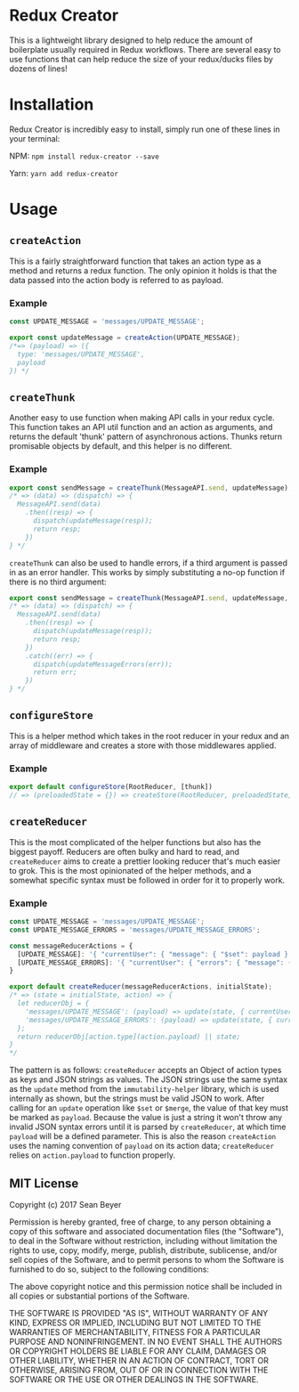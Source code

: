 # Redux Creator

This is a lightweight library designed to help reduce the amount of boilerplate usually required in Redux workflows. There are several easy to use functions that can help reduce the size of your redux/ducks files by dozens of lines!

# Installation

Redux Creator is incredibly easy to install, simply run one of these lines in your terminal:

NPM: `npm install redux-creator --save`

Yarn: `yarn add redux-creator`

# Usage

## `createAction`

This is a fairly straightforward function that takes an action type as a method and returns a redux function. The only opinion it holds is that the data passed into the action body is referred to as payload.

### Example
```js
const UPDATE_MESSAGE = 'messages/UPDATE_MESSAGE';

export const updateMessage = createAction(UPDATE_MESSAGE); 
/*=> (payload) => ({
  type: 'messages/UPDATE_MESSAGE',
  payload
}) */
```

## `createThunk`

Another easy to use function when making API calls in your redux cycle. This function takes an API util function and an action as arguments, and returns the default 'thunk' pattern of asynchronous actions. Thunks return promisable objects by default, and this helper is no different.

### Example
```js
export const sendMessage = createThunk(MessageAPI.send, updateMessage);
/* => (data) => (dispatch) => {
  MessageAPI.send(data)
    .then((resp) => {
      dispatch(updateMessage(resp));
      return resp;
    })
} */
```

`createThunk` can also be used to handle errors, if a third argument is passed in as an error handler. This works by simply substituting a no-op function if there is no third argument:

```js
export const sendMessage = createThunk(MessageAPI.send, updateMessage, updateMessageErrors);
/* => (data) => (dispatch) => {
  MessageAPI.send(data)
    .then((resp) => {
      dispatch(updateMessage(resp));
      return resp;
    })
    .catch((err) => {
      dispatch(updateMessageErrors(err));
      return err;
    })
} */
```

## `configureStore`

This is a helper method which takes in the root reducer in your redux and an array of middleware and creates a store with those middlewares applied.

### Example
```js
export default configureStore(RootReducer, [thunk])
// => (preloadedState = {}) => createStore(RootReducer, preloadedState, applyMiddleware(thunk))
```

## `createReducer`

This is the most complicated of the helper functions but also has the biggest payoff. Reducers are often bulky and hard to read, and `createReducer` aims to create a prettier looking reducer that's much easier to grok. This is the most opinionated of the helper methods, and a somewhat specific syntax must be followed in order for it to properly work.

### Example
```js
const UPDATE_MESSAGE = 'messages/UPDATE_MESSAGE';
const UPDATE_MESSAGE_ERRORS = 'messages/UPDATE_MESSAGE_ERRORS';

const messageReducerActions = {
  [UPDATE_MESSAGE]: '{ "currentUser": { "message": { "$set": payload } } }',
  [UPDATE_MESSAGE_ERRORS]: '{ "currentUser": { "errors": { "message": { "$set": payload } } } }'
}

export default createReducer(messageReducerActions, initialState);
/* => (state = initialState, action) => {
  let reducerObj = {
    'messages/UPDATE_MESSAGE': (payload) => update(state, { currentUser: { message: { $set: payload } }),
    'messages/UPDATE_MESSAGE_ERRORS': (payload) => update(state, { currentUser: { errors: { message: { $set: payload } } } })
  };
  return reducerObj[action.type](action.payload) || state;
}
*/
```

The pattern is as follows: `createReducer` accepts an Object of action types as keys and JSON strings as values. The JSON strings use the same syntax as the `update` method from the `immutability-helper` library, which is used internally as shown, but the strings must be valid JSON to work. After calling for an `update` operation like `$set` or `$merge`, the value of that key must be marked as `payload`. Because the value is just a string it won't throw any invalid JSON syntax errors until it is parsed by `createReducer`, at which time `payload` will be a defined parameter. This is also the reason `createAction` uses the naming convention of `payload` on its action data; `createReducer` relies on `action.payload` to function properly.

## MIT License

Copyright (c) 2017 Sean Beyer

Permission is hereby granted, free of charge, to any person obtaining a copy
of this software and associated documentation files (the "Software"), to deal
in the Software without restriction, including without limitation the rights
to use, copy, modify, merge, publish, distribute, sublicense, and/or sell
copies of the Software, and to permit persons to whom the Software is
furnished to do so, subject to the following conditions:

The above copyright notice and this permission notice shall be included in all
copies or substantial portions of the Software.

THE SOFTWARE IS PROVIDED "AS IS", WITHOUT WARRANTY OF ANY KIND, EXPRESS OR
IMPLIED, INCLUDING BUT NOT LIMITED TO THE WARRANTIES OF MERCHANTABILITY,
FITNESS FOR A PARTICULAR PURPOSE AND NONINFRINGEMENT. IN NO EVENT SHALL THE
AUTHORS OR COPYRIGHT HOLDERS BE LIABLE FOR ANY CLAIM, DAMAGES OR OTHER
LIABILITY, WHETHER IN AN ACTION OF CONTRACT, TORT OR OTHERWISE, ARISING FROM,
OUT OF OR IN CONNECTION WITH THE SOFTWARE OR THE USE OR OTHER DEALINGS IN THE
SOFTWARE.
